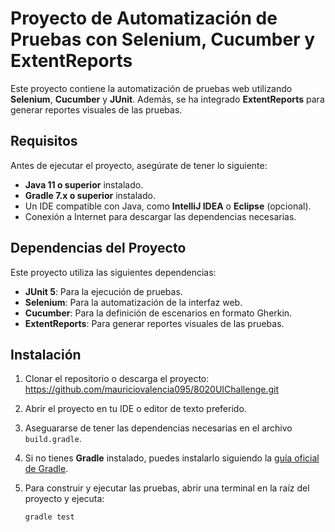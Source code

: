 # Proyecto de Automatización de Pruebas con Selenium, Cucumber y ExtentReports

Este proyecto contiene la automatización de pruebas web utilizando **Selenium**, **Cucumber** y **JUnit**. Además, se ha integrado **ExtentReports** para generar reportes visuales de las pruebas.

## Requisitos

Antes de ejecutar el proyecto, asegúrate de tener lo siguiente:

- **Java 11 o superior** instalado.
- **Gradle 7.x o superior** instalado.
- Un IDE compatible con Java, como **IntelliJ IDEA** o **Eclipse** (opcional).
- Conexión a Internet para descargar las dependencias necesarias.

## Dependencias del Proyecto

Este proyecto utiliza las siguientes dependencias:

- **JUnit 5**: Para la ejecución de pruebas.
- **Selenium**: Para la automatización de la interfaz web.
- **Cucumber**: Para la definición de escenarios en formato Gherkin.
- **ExtentReports**: Para generar reportes visuales de las pruebas.

## Instalación

1. Clonar el repositorio o descarga el proyecto: https://github.com/mauriciovalencia095/8020UIChallenge.git

2. Abrir el proyecto en tu IDE o editor de texto preferido.

3. Aseguararse de tener las dependencias necesarias en el archivo `build.gradle`.

4. Si no tienes **Gradle** instalado, puedes instalarlo siguiendo la [guía oficial de Gradle](https://gradle.org/install/).

5. Para construir y ejecutar las pruebas, abrir una terminal en la raíz del proyecto y ejecuta:

   ```bash
   gradle test